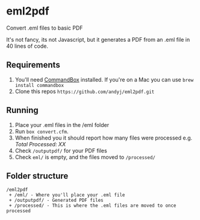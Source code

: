 # eml2pdf
Convert .eml files to basic PDF

It's not fancy, its not Javascript, but it generates a PDF from an .eml file in 40 lines of code.

## Requirements

1. You'll need [CommandBox](https://commandbox.ortusbooks.com/setup/installation) installed. If you're on a Mac you can use `brew install commandbox`
2. Clone this repos `https://github.com/andyj/eml2pdf.git`


## Running
1. Place your .eml files in the /eml folder
2. Run `box convert.cfm`.
3. When finished you it should report how many files were processed e.g. *Total Processed: XX*
4. Check `/outputpdf/` for your PDF files
5. Check `eml/` is empty, and the files moved to `/processed/`



## Folder structure

```
/eml2pdf
 + /eml/ - Where you'll place your .eml file
 + /outputpdf/ - Generated PDF files
 + /processed/ - This is where the .eml files are moved to once processed

```


